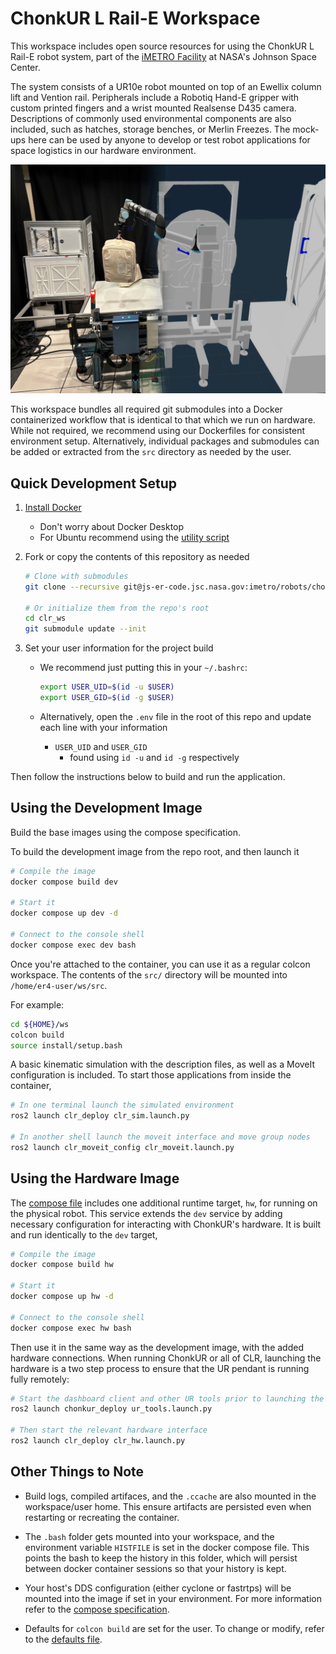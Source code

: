 # ChonkUR L Rail-E Workspace

This workspace includes open source resources for using the ChonkUR L Rail-E robot system,
part of the [iMETRO Facility](https://ntrs.nasa.gov/citations/20240013956) at NASA's Johnson Space Center.

The system consists of a UR10e robot mounted on top of an Ewellix column lift and Vention rail.
Peripherals include a Robotiq Hand-E gripper with custom printed fingers and a wrist mounted Realsense D435 camera.
Descriptions of commonly used environmental components are also included, such as hatches, storage benches, or Merlin Freezes.
The mock-ups here can be used by anyone to develop or test robot applications for space logistics in our hardware environment.

![alt text](./docs/imetro_sim_real.png "iMETRO Environment and Simulation")

This workspace bundles all required git submodules into a Docker containerized workflow that is identical to that which we run on hardware.
While not required, we recommend using our Dockerfiles for consistent environment setup.
Alternatively, individual packages and submodules can be added or extracted from the `src` directory as needed by the user.

## Quick Development Setup

1) [Install Docker](https://docs.docker.com/engine/install/ubuntu/)
    - Don't worry about Docker Desktop
    - For Ubuntu recommend using the [utility script](https://docs.docker.com/engine/install/ubuntu/#install-using-the-convenience-script)
2) Fork or copy the contents of this repository as needed

    ```bash
    # Clone with submodules
    git clone --recursive git@js-er-code.jsc.nasa.gov:imetro/robots/chonkur-l-rail-e/clr_ws.git

    # Or initialize them from the repo's root
    cd clr_ws
    git submodule update --init
    ```

3) Set your user information for the project build
    - We recommend just putting this in your `~/.bashrc`:

      ```bash
      export USER_UID=$(id -u $USER)
      export USER_GID=$(id -g $USER)
      ```

    - Alternatively, open the `.env` file in the root of this repo and update each line with your information
        - `USER_UID` and `USER_GID`
            - found using `id -u` and `id -g` respectively

Then follow the instructions below to build and run the application.

## Using the Development Image

Build the base images using the compose specification.

To build the development image from the repo root, and then launch it

```bash
# Compile the image
docker compose build dev

# Start it
docker compose up dev -d

# Connect to the console shell
docker compose exec dev bash
```

Once you're attached to the container, you can use it as a regular colcon workspace.
The contents of the `src/` directory will be mounted into `/home/er4-user/ws/src`.

For example:

```bash
cd ${HOME}/ws
colcon build
source install/setup.bash
```

A basic kinematic simulation with the description files, as well as a MoveIt configuration is included.
To start those applications from inside the container,

```bash
# In one terminal launch the simulated environment
ros2 launch clr_deploy clr_sim.launch.py

# In another shell launch the moveit interface and move group nodes
ros2 launch clr_moveit_config clr_moveit.launch.py
```

## Using the Hardware Image

The [compose file](docker-compose.yml) includes one additional runtime target, `hw`, for running on the physical robot.
This service extends the `dev` service by adding necessary configuration for interacting with ChonkUR's hardware.
It is built and run identically to the `dev` target,

```bash
# Compile the image
docker compose build hw

# Start it
docker compose up hw -d

# Connect to the console shell
docker compose exec hw bash
```

Then use it in the same way as the development image, with the added hardware connections.
When running ChonkUR or all of CLR, launching the hardware is a two step process to ensure that the UR pendant is running fully remotely:

```bash
# Start the dashboard client and other UR tools prior to launching the ROS 2 HW drivers
ros2 launch chonkur_deploy ur_tools.launch.py

# Then start the relevant hardware interface
ros2 launch clr_deploy clr_hw.launch.py
```

## Other Things to Note

- Build logs, compiled artifaces, and the `.ccache` are also mounted in the workspace/user home.
This ensure artifacts are persisted even when restarting or recreating the container.

- The `.bash` folder gets mounted into your workspace, and the environment variable `HISTFILE` is set in the docker compose file.
This points the bash to keep the history in this folder, which will persist between docker container sessions so that your history is kept.

- Your host's DDS configuration (either cyclone or fastrtps) will be mounted into the image if set in your environment.
For more information refer to the [compose specification](docker-compose.yaml).

- Defaults for `colcon build` are set for the user. To change or modify, refer to the [defaults file](config/colcon-defaults.yaml).
